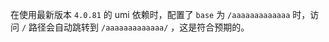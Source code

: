在使用最新版本 `4.0.81` 的 umi 依赖时，配置了 `base` 为 `/aaaaaaaaaaaaa` 时，访问 `/` 路径会自动跳转到 `/aaaaaaaaaaaaa/` ，这是符合预期的。
